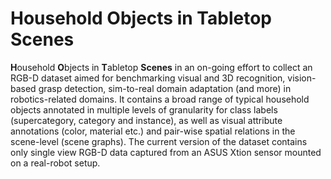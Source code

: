 # Household Objects in Tabletop Scenes
**H**ousehold **O**bjects in **T**abletop **Scenes** in an on-going effort to collect an RGB-D dataset aimed for benchmarking visual and 3D recognition, vision-based grasp detection, sim-to-real domain adaptation (and more) in robotics-related domains. It contains a broad range of typical household objects annotated in multiple levels of granularity for class labels (supercategory, category and instance), as well as visual attribute annotations (color, material etc.) and pair-wise spatial relations in the scene-level (scene graphs). The current version of the dataset contains only single view RGB-D data captured from an ASUS Xtion sensor mounted on a real-robot setup.
